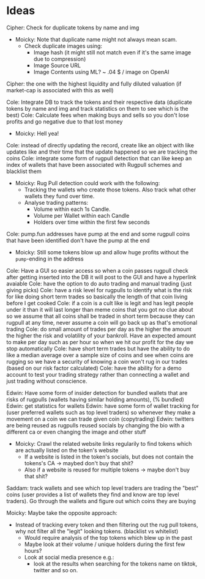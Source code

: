 # Ideas

Cipher: Check for duplicate tokens by name and img

- Moicky: Note that duplicate name might not always mean scam.
  - Check duplicate images using:
    - Image hash (it might still not match even if it's the same image due to compression)
    - Image Source URL
    - Image Contents using ML? ~ .04 $ / image on OpenAI

Cipher: the one with the highest liquidity and fully diluted valuation (if market-cap is associated with this as well)

Cole: Integrate DB to track the tokens and their respective data (duplicate tokens by name and img and track statistics on them to see which is the best)
Cole: Calculate fees when making buys and sells so you don't lose profits and go negative due to that lost money

- Moicky: Hell yea!

Cole: instead of directly updating the record, create like an object with like updates like and their time that the update happened so we are tracking the coins
Cole: integrate some form of rugpull detection that can like keep an index of wallets that have been associated with Rugpull schemes and blacklist them

- Moicky: Rug Pull detection could work with the following:
  - Tracking the wallets who create those tokens. Also track what other wallets they fund over time.
  - Analyse trading patterns:
    - Volume within each 1s Candle.
    - Volume per Wallet within each Candle
    - Holders over time within the first few seconds

Cole: pump.fun addresses have pump at the end and some rugpull coins that have been identified don't have the pump at the end

- Moicky: Still some tokens blow up and allow huge profits without the `pump`-ending in the address

Cole: Have a GUI so easier access so when a coin passes rugpull check after getting inserted into the DB it will post to the GUI and have a hyperlink avaiable
Cole: have the option to do auto trading and manual trading (just giving picks)
Cole: have a risk level for rugpulls to identify what is the risk for like doing short term trades so basically the length of that coin living before I get cooked
Cole: if a coin is a cult like is legit and has legit people under it than it will last longer than meme coins that you got no clue about so we assume that all coins shall be traded in short term because they can rugpull at any time, never assume a coin will go back up as that's emotional trading
Cole: do small amount of trades per day as the higher the amount the higher the risk and volatility of your bankroll. Have an expected amount to make per day such as per hour so when we hit our profit for the day we stop automatically
Cole: have short term trades but have the ability to do like a median average over a sample size of coins and see when coins are rugging so we have a security of knowing a coin won't rug in our trades (based on our risk factor calculated)
Cole: have the ability for a demo account to test your trading strategy rather than connecting a wallet and just trading without conscience.

Edwin: Have some form of insider detection for bundled wallets that are risks of rugpulls (wallets having similar holding amounts), (% bundled)
Edwin: get statistics for wallets
Edwin: have some form of wallet tracking for (user preferred wallets such as top level traders) so whenever they make a movement on a coin we can trade given coin (copytrading)
Edwin: twitters are being reused as rugpulls reused socials by changing the bio with a different ca or even changing the image and other stuff

- Moicky: Crawl the related website links regularily to find tokens which are actually listed on the token's website
  - If a website is listed in the token's socials, but does not contain the tokens's CA -> maybed don't buy that shit?
  - Also if a website is reused for multiple tokens -> maybe don't buy that shit?

Saddam: track wallets and see which top level traders are trading the "best" coins (user provides a list of wallets they find and know are top level traders). Go through the wallets and figure out which coins they are buying

Moicky: Maybe take the opposite approach:

- Instead of tracking every token and then filtering out the rug pull tokens, why not filter all the "legit" looking tokens. (blacklist vs whitelist)
  - Would require analysis of the top tokens which blew up in the past
  - Maybe look at their volume / unique holders during the first few hours?
  - Look at social media presence e.g.:
    - look at the results when searching for the tokens name on tiktok, twitter and so on.
